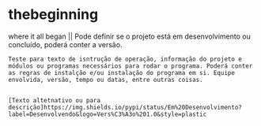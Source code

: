 # thebeginning
where it all began || Pode definir se o projeto está em desenvolvimento ou concluído, poderá conter a versão.


```
Teste para texto de isntrução de operação, informação do projeto e módulos ou programas necessários para rodar o programa. Poderá conter as regras de instalção e/ou instalação do programa em si. Equipe envolvida, versão, tempo ou datas, entre outras coisas.


[Texto altetnativo ou para descrição]https://img.shields.io/pypi/status/Em%20Desenvolvimento?label=Desenvolvendo&logo=Vers%C3%A3o%201.0&style=plastic
